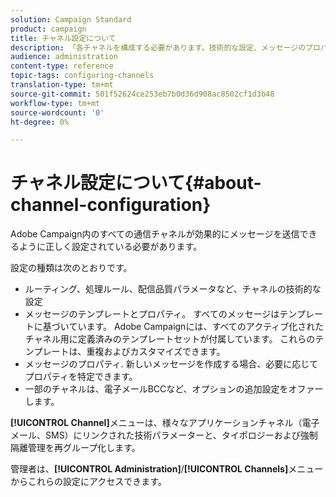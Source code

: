 ```yaml
---
solution: Campaign Standard
product: campaign
title: チャネル設定について
description: 「各チャネルを構成する必要があります。技術的な設定、メッセージのプロパティおよびテンプレート」
audience: administration
content-type: reference
topic-tags: configuring-channels
translation-type: tm+mt
source-git-commit: 501f52624ce253eb7b0d36d908ac8502cf1d3b48
workflow-type: tm+mt
source-wordcount: '0'
ht-degree: 0%

---
```



# チャネル設定について{#about-channel-configuration}

Adobe Campaign内のすべての通信チャネルが効果的にメッセージを送信できるように正しく設定されている必要があります。

設定の種類は次のとおりです。

* ルーティング、処理ルール、配信品質パラメータなど、チャネルの技術的な設定
* メッセージのテンプレートとプロパティ。 すべてのメッセージはテンプレートに基づいています。 Adobe Campaignには、すべてのアクティブ化されたチャネル用に定義済みのテンプレートセットが付属しています。 これらのテンプレートは、重複およびカスタマイズできます。
* メッセージのプロパティ. 新しいメッセージを作成する場合、必要に応じてプロパティを特定できます。
* 一部のチャネルは、電子メールBCCなど、オプションの追加設定をオファーします。

**[!UICONTROL Channel]**&#x200B;メニューは、様々なアプリケーションチャネル（電子メール、SMS）にリンクされた技術パラメーターと、タイポロジーおよび強制隔離管理を再グループ化します。

管理者は、**[!UICONTROL Administration]**/**[!UICONTROL Channels]**&#x200B;メニューからこれらの設定にアクセスできます。
